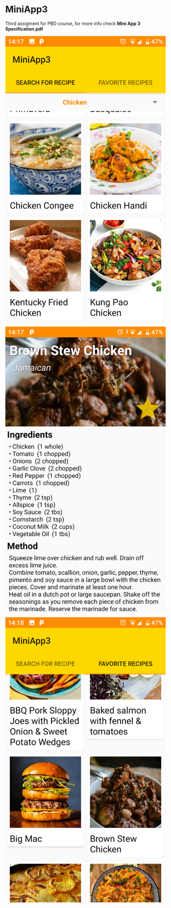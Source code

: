 # MiniApp3
Third assigment for PBD course, for more info check **Mini App 3 Specification.pdf**

![Alt text](/screenshots/1.png?raw=true)

![Alt text](/screenshots/2.png?raw=true)

![Alt text](/screenshots/3.png?raw=true)
